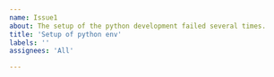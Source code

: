 ```yaml
---
name: Issue1
about: The setup of the python development failed several times.
title: 'Setup of python env'
labels: ''
assignees: 'All'

---
```



